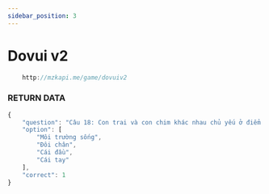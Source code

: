 ```yaml
---
sidebar_position: 3
---
```


# Dovui v2

```jsx title="API Endpoint:"
    http://mzkapi.me/game/dovuiv2
```

### RETURN DATA
```jsx title="http://mzkapi.me/game/dovuiv2"
{
    "question": "Câu 18: Con trai và con chim khác nhau chủ yếu ở điểm nào",
    "option": [
        "Môi trường sống",
        "Đôi chân",
        "Cái đầu",
        "Cái tay"
    ],
    "correct": 1
}
```